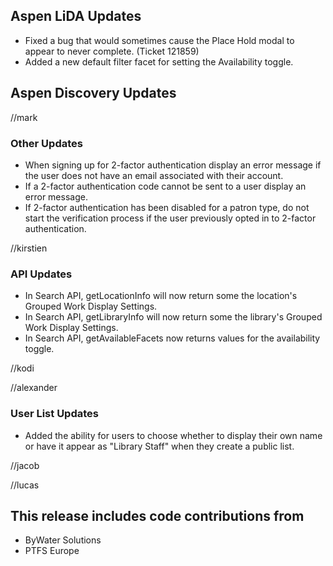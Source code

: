 ## Aspen LiDA Updates
- Fixed a bug that would sometimes cause the Place Hold modal to appear to never complete. (Ticket 121859)
- Added a new default filter facet for setting the Availability toggle.

## Aspen Discovery Updates
//mark
### Other Updates
- When signing up for 2-factor authentication display an error message if the user does not have an email associated with their account. 
- If a 2-factor authentication code cannot be sent to a user display an error message. 
- If 2-factor authentication has been disabled for a patron type, do not start the verification process if the user previously opted in to 2-factor authentication.

//kirstien
### API Updates
- In Search API, getLocationInfo will now return some the location's Grouped Work Display Settings.
- In Search API, getLibraryInfo will now return some the library's Grouped Work Display Settings.
- In Search API, getAvailableFacets now returns values for the availability toggle.

//kodi

//alexander
### User List Updates
- Added the ability for users to choose whether to display their own name or have it appear as "Library Staff" when they create a public list.

//jacob

//lucas


## This release includes code contributions from
- ByWater Solutions
- PTFS Europe